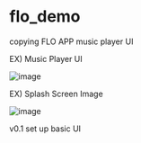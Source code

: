 # flo_demo
copying FLO APP music player UI

EX) Music Player UI

![image](https://user-images.githubusercontent.com/45767395/158811522-54611692-9be7-45ed-b246-62093052f5d9.png)



EX) Splash Screen Image

![image](https://user-images.githubusercontent.com/45767395/158812715-a1eee7b4-c6c6-4d14-8a17-dace5ace16cb.png)



v0.1
set up basic UI

